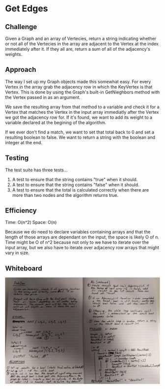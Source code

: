 # Get Edges

## Challenge

Given a Graph and an array of Vertecies, return a string indicating whether or not all of the Vertecies in the array are adjacent to the Vertex at the index immediately after it. If they all are, return a sum of all of the adjacency's weights.

## Approach

The way I set up my Graph objects made this somewhat easy. For every Vertex in the array grab the adjacency row in which the KeyVertex is that Vertex. This is done by using the Graph's built-in GetNieghbors method with the Vertex passed in as an argument.

We save the resulting array from that method to a variable and check it for a Vertex that matches the Vertex in the input array immediatly after the Vertex we got the adjacency row for. If it's found, we want to add its weight to a variable declared at the begining of the algorithm. 

If we ever don't find a match, we want to set that total back to 0 and set a resulting boolean to false. We want to return a string with the boolean and integer at the end.

## Testing

The test suite has three tests...
1. A test to ensure that the string contains "true" when it should.
1. A test to ensure that the string contains "false" when it should.
1. A test to ensure that the total is calculated correctly when there are more than two nodes and the algorithm returns true.

## Efficiency

Time: O(n^2)
Space: O(n)

Because we do need to declare variables containing arrays and that the length of those arrays are dependant on the input, the space is likely O of n. Time might be O of n^2 because not only to we have to iterate over the input array, but we also have to iterate over adjacency row arrays that might vary in size.

## Whiteboard

![alt text](../../assets/get_edges.jpg "Get Edges Whiteboard")